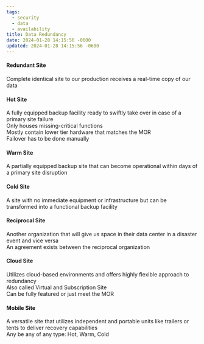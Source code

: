 ```yaml
---
tags:
  - security
  - data
  - availability
title: Data Redundancy
date: 2024-01-28 14:15:56 -0600
updated: 2024-01-28 14:15:56 -0600
---
```


#### Redundant Site
Complete identical site to our production receives a real-time copy of our data

#### Hot Site
A fully equipped backup facility ready to swiftly take over in case of a primary site failure  
Only houses missing-critical functions  
Mostly contain lower tier hardware that matches the MOR  
Failover has to be done manually  

#### Warm Site
A partially equipped backup site that can become operational within days of a primary site disruption

#### Cold Site
A site with no immediate equipment or infrastructure but can be transformed into a functional backup facility

#### Reciprocal Site
Another organization that will give us space in their data center in a disaster event and vice versa  
An agreement exists between the reciprocal organization  

#### Cloud Site
Utilizes cloud-based environments and offers highly flexible approach to redundancy  
Also called Virtual and Subscription Site  
Can be fully featured or just meet the MOR

#### Mobile Site
A versatile site that utilizes independent and portable units like trailers or tents to deliver recovery capabilities  
Any be any of any type: Hot, Warm, Cold

